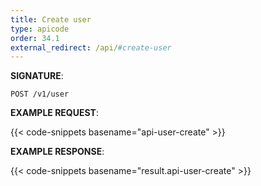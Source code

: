 ```yaml
---
title: Create user
type: apicode
order: 34.1
external_redirect: /api/#create-user
---
```


**SIGNATURE**:

`POST /v1/user`

**EXAMPLE REQUEST**:

{{< code-snippets basename="api-user-create" >}}

**EXAMPLE RESPONSE**:

{{< code-snippets basename="result.api-user-create" >}}
